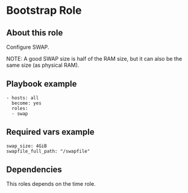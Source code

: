 # Bootstrap Role

## About this role

Configure SWAP.

NOTE: A good SWAP size is half of the RAM size, but it can also be the same size (as physical RAM).

## Playbook example
```
- hosts: all
  become: yes
  roles:
  - swap
```

## Required vars example

```
swap_size: 4GiB
swapfile_full_path: "/swapfile"
```

## Dependencies
This roles depends on the time role.
